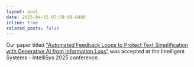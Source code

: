 ```yaml
---
layout: post
date: 2025-04-15 07:59:00-0400
inline: true
related_posts: false
---
```


Our paper titled ["Automated Feedback Loops to Protect Text Simplification with Generative AI from Information Loss"](https://scholar.google.com/citations?view_op=view_citation&hl=en&user=uoechdIAAAAJ&citation_for_view=uoechdIAAAAJ:u5HHmVD_uO8C) was accepted at the Intelligent Systems - IntelliSys 2025 conference.
